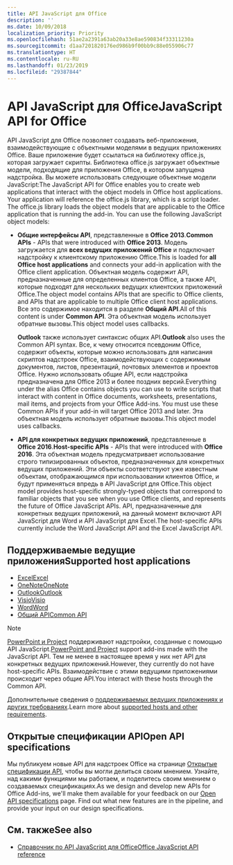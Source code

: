 ```yaml
---
title: API JavaScript для Office
description: ''
ms.date: 10/09/2018
localization_priority: Priority
ms.openlocfilehash: 51ae2a2391a63ab20a33e8ae590834f33311230a
ms.sourcegitcommit: d1aa7201820176ed986b9f00bb9c88e055906c77
ms.translationtype: HT
ms.contentlocale: ru-RU
ms.lasthandoff: 01/23/2019
ms.locfileid: "29387844"
---
```

# <a name="javascript-api-for-office"></a><span data-ttu-id="71ec9-102">API JavaScript для Office</span><span class="sxs-lookup"><span data-stu-id="71ec9-102">JavaScript API for Office</span></span>

<span data-ttu-id="71ec9-p101">API JavaScript для Office позволяет создавать веб-приложения, взаимодействующие с объектными моделями в ведущих приложениях Office. Ваше приложение будет ссылаться на библиотеку office.js, которая загружает скрипты. Библиотека office.js загружает объектные модели, подходящие для приложения Office, в котором запущена надстройка. Вы можете использовать следующие объектные модели JavaScript:</span><span class="sxs-lookup"><span data-stu-id="71ec9-p101">The JavaScript API for Office enables you to create web applications that interact with the object models in Office host applications. Your application will reference the office.js library, which is a script loader. The office.js library loads the object models that are applicable to the Office application that is running the add-in. You can use the following JavaScript object models:</span></span>

- <span data-ttu-id="71ec9-107">**Общие интерфейсы API**, представленные в **Office 2013**.</span><span class="sxs-lookup"><span data-stu-id="71ec9-107">**Common APIs** - APIs that were introduced with **Office 2013**.</span></span> <span data-ttu-id="71ec9-108">Модель загружается для **всех ведущих приложений Office** и подключает надстройку к клиентскому приложению Office.</span><span class="sxs-lookup"><span data-stu-id="71ec9-108">This is loaded for **all Office host applications** and connects your add-in application with the Office client application.</span></span> <span data-ttu-id="71ec9-109">Объектная модель содержит API, предназначенные для определенных клиентов Office, а также API, которые подходят для нескольких ведущих клиентских приложений Office.</span><span class="sxs-lookup"><span data-stu-id="71ec9-109">The object model contains APIs that are specific to Office clients, and APIs that are applicable to multiple Office client host applications.</span></span> <span data-ttu-id="71ec9-110">Все это содержимое находится в разделе **Общий API**.</span><span class="sxs-lookup"><span data-stu-id="71ec9-110">All of this content is under **Common API**.</span></span> <span data-ttu-id="71ec9-111">Эта объектная модель использует обратные вызовы.</span><span class="sxs-lookup"><span data-stu-id="71ec9-111">This object model uses callbacks.</span></span> 

  <span data-ttu-id="71ec9-112">**Outlook** также использует синтаксис общих API.</span><span class="sxs-lookup"><span data-stu-id="71ec9-112">**Outlook** also uses the Common API syntax.</span></span> <span data-ttu-id="71ec9-113">Все, к чему относится псевдоним Office, содержит объекты, которые можно использовать для написания скриптов надстроек Office, взаимодействующих с содержимым документов, листов, презентаций, почтовых элементов и проектов Office. Нужно использовать общие API, если надстройка предназначена для Office 2013 и более поздних версий.</span><span class="sxs-lookup"><span data-stu-id="71ec9-113">Everything under the alias Office contains objects you can use to write scripts that interact with content in Office documents, worksheets, presentations, mail items, and projects from your Office Add-ins. You must use these Common APIs if your add-in will target Office 2013 and later.</span></span> <span data-ttu-id="71ec9-114">Эта объектная модель использует обратные вызовы.</span><span class="sxs-lookup"><span data-stu-id="71ec9-114">This object model uses callbacks.</span></span>

- <span data-ttu-id="71ec9-115">**API для конкретных ведущих приложений**, представленные в **Office 2016**.</span><span class="sxs-lookup"><span data-stu-id="71ec9-115">**Host-specific APIs** - APIs that were introduced with **Office 2016**.</span></span> <span data-ttu-id="71ec9-116">Эта объектная модель предусматривает использование строго типизированных объектов, предназначенных для конкретных ведущих приложений. Эти объекты соответствуют уже известным объектам, отображающимся при использовании клиентов Office, и будут применяться впредь в API JavaScript для Office.</span><span class="sxs-lookup"><span data-stu-id="71ec9-116">This object model provides host-specific strongly-typed objects that correspond to familiar objects that you see when you use Office clients, and represents the future of Office JavaScript APIs.</span></span> <span data-ttu-id="71ec9-117">API, предназначенные для конкретных ведущих приложений, на данный момент включают API JavaScript для Word и API JavaScript для Excel.</span><span class="sxs-lookup"><span data-stu-id="71ec9-117">The host-specific APIs currently include the Word JavaScript API and the Excel JavaScript API.</span></span>

## <a name="supported-host-applications"></a><span data-ttu-id="71ec9-118">Поддерживаемые ведущие приложения</span><span class="sxs-lookup"><span data-stu-id="71ec9-118">Supported host applications</span></span>

- [<span data-ttu-id="71ec9-119">Excel</span><span class="sxs-lookup"><span data-stu-id="71ec9-119">Excel</span></span>](overview/excel-add-ins-reference-overview.md)
- [<span data-ttu-id="71ec9-120">OneNote</span><span class="sxs-lookup"><span data-stu-id="71ec9-120">OneNote</span></span>](overview/onenote-add-ins-javascript-reference.md)
- [<span data-ttu-id="71ec9-121">Outlook</span><span class="sxs-lookup"><span data-stu-id="71ec9-121">Outlook</span></span>](requirement-sets/outlook-api-requirement-sets.md)
- [<span data-ttu-id="71ec9-122">Visio</span><span class="sxs-lookup"><span data-stu-id="71ec9-122">Visio</span></span>](overview/visio-javascript-reference-overview.md)
- [<span data-ttu-id="71ec9-123">Word</span><span class="sxs-lookup"><span data-stu-id="71ec9-123">Word</span></span>](overview/word-add-ins-reference-overview.md)
- [<span data-ttu-id="71ec9-124">Общий API</span><span class="sxs-lookup"><span data-stu-id="71ec9-124">Common API</span></span>](requirement-sets/office-add-in-requirement-sets.md)

> [!NOTE] 
> <span data-ttu-id="71ec9-125">[PowerPoint и Project](requirement-sets/powerpoint-and-project-note.md) поддерживают надстройки, созданные с помощью API JavaScript.</span><span class="sxs-lookup"><span data-stu-id="71ec9-125">[PowerPoint and Project](requirement-sets/powerpoint-and-project-note.md) support add-ins made with the JavaScript API.</span></span> <span data-ttu-id="71ec9-126">Тем не менее в настоящее время у них нет API для конкретных ведущих приложений.</span><span class="sxs-lookup"><span data-stu-id="71ec9-126">However, they currently do not have host-specific APIs.</span></span> <span data-ttu-id="71ec9-127">Взаимодействие с этими ведущими приложениями происходит через общие API.</span><span class="sxs-lookup"><span data-stu-id="71ec9-127">You interact with these hosts through the Common API.</span></span>

<span data-ttu-id="71ec9-128">Дополнительные сведения о [поддерживаемых ведущих приложениях и других требованиях](../concepts/requirements-for-running-office-add-ins.md).</span><span class="sxs-lookup"><span data-stu-id="71ec9-128">Learn more about [supported hosts and other requirements](../concepts/requirements-for-running-office-add-ins.md).</span></span>

## <a name="open-api-specifications"></a><span data-ttu-id="71ec9-129">Открытые спецификации API</span><span class="sxs-lookup"><span data-stu-id="71ec9-129">Open API specifications</span></span>

<span data-ttu-id="71ec9-p106">Мы публикуем новые API для надстроек Office на странице [Открытые спецификации API](openspec.md), чтобы вы могли делиться своим мнением. Узнайте, над какими функциями мы работаем, и поделитесь своим мнением о создаваемых спецификациях.</span><span class="sxs-lookup"><span data-stu-id="71ec9-p106">As we design and develop new APIs for Office Add-ins, we'll make them available for your feedback on our [Open API specifications](openspec.md) page. Find out what new features are in the pipeline, and provide your input on our design specifications.</span></span>

## <a name="see-also"></a><span data-ttu-id="71ec9-132">См. также</span><span class="sxs-lookup"><span data-stu-id="71ec9-132">See also</span></span>

- [<span data-ttu-id="71ec9-133">Справочник по API JavaScript для Office</span><span class="sxs-lookup"><span data-stu-id="71ec9-133">Office JavaScript API reference</span></span>](https://docs.microsoft.com/javascript/api/overview/office)
